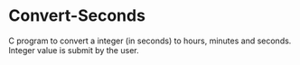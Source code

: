# Convert-Seconds
C program to convert a integer (in seconds) to hours, minutes and seconds. Integer value is submit by the user.
